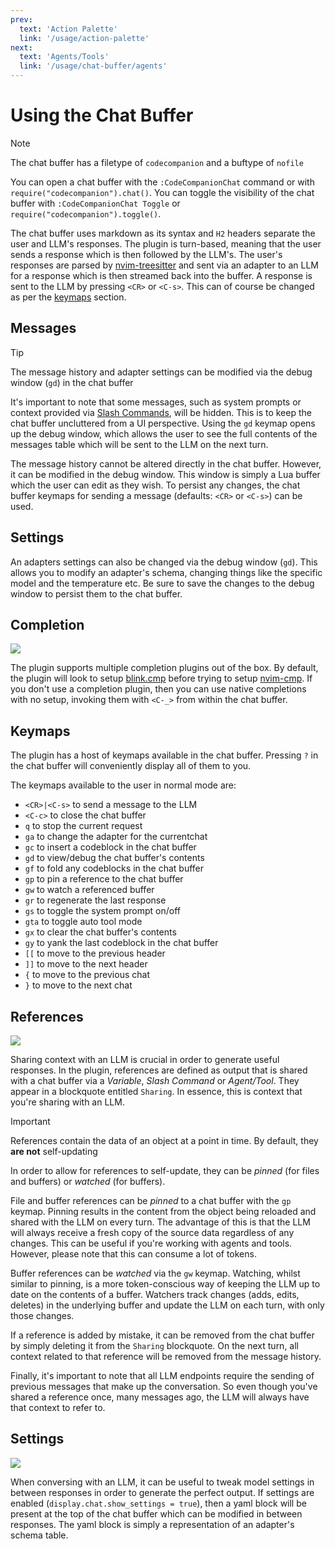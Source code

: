 ```yaml
---
prev:
  text: 'Action Palette'
  link: '/usage/action-palette'
next:
  text: 'Agents/Tools'
  link: '/usage/chat-buffer/agents'
---
```


# Using the Chat Buffer

> [!NOTE]
> The chat buffer has a filetype of `codecompanion` and a buftype of `nofile`

You can open a chat buffer with the `:CodeCompanionChat` command or with `require("codecompanion").chat()`. You can toggle the visibility of the chat buffer with `:CodeCompanionChat Toggle` or `require("codecompanion").toggle()`.

The chat buffer uses markdown as its syntax and `H2` headers separate the user and LLM's responses. The plugin is turn-based, meaning that the user sends a response which is then followed by the LLM's. The user's responses are parsed by [nvim-treesitter](https://github.com/nvim-treesitter/nvim-treesitter) and sent via an adapter to an LLM for a response which is then streamed back into the buffer. A response is sent to the LLM by pressing `<CR>` or `<C-s>`. This can of course be changed as per the [keymaps](#keymaps) section.

## Messages

> [!TIP]
> The message history and adapter settings can be modified via the debug window (`gd`) in the chat buffer

It's important to note that some messages, such as system prompts or context provided via [Slash Commands](/usage/chat-buffer/slash-commands), will be hidden. This is to keep the chat buffer uncluttered from a UI perspective. Using the `gd` keymap opens up the debug window, which allows the user to see the full contents of the messages table which will be sent to the LLM on the next turn.

The message history cannot be altered directly in the chat buffer. However, it can be modified in the debug window. This window is simply a Lua buffer which the user can edit as they wish. To persist any changes, the chat buffer keymaps for sending a message (defaults: `<CR>` or `<C-s>`) can be used.

## Settings

An adapters settings can also be changed via the debug window (`gd`). This allows you to modify an adapter's schema, changing things like the specific model and the temperature etc. Be sure to save the changes to the debug window to persist them to the chat buffer.

## Completion

<img src="https://github.com/user-attachments/assets/02b4d5e2-3b40-4044-8a85-ccd6dfa6d271" />

The plugin supports multiple completion plugins out of the box. By default, the plugin will look to setup [blink.cmp](https://github.com/Saghen/blink.cmp) before trying to setup [nvim-cmp](https://github.com/hrsh7th/nvim-cmp). If you don't use a completion plugin, then you can use native completions with no setup, invoking them with `<C-_>` from within the chat buffer.

## Keymaps

The plugin has a host of keymaps available in the chat buffer. Pressing `?` in the chat buffer will conveniently display all of them to you.

The keymaps available to the user in normal mode are:

- `<CR>|<C-s>` to send a message to the LLM
- `<C-c>` to close the chat buffer
- `q` to stop the current request
- `ga` to change the adapter for the currentchat
- `gc` to insert a codeblock in the chat buffer
- `gd` to view/debug the chat buffer's contents
- `gf` to fold any codeblocks in the chat buffer
- `gp` to pin a reference to the chat buffer
- `gw` to watch a referenced buffer
- `gr` to regenerate the last response
- `gs` to toggle the system prompt on/off
- `gta` to toggle auto tool mode
- `gx` to clear the chat buffer's contents
- `gy` to yank the last codeblock in the chat buffer
- `[[` to move to the previous header
- `]]` to move to the next header
- `{` to move to the previous chat
- `}` to move to the next chat

## References

<img src="https://github.com/user-attachments/assets/1b44afe1-13f8-4c0f-9199-cb32439eb09e" />

Sharing context with an LLM is crucial in order to generate useful responses. In the plugin, references are defined as output that is shared with a chat buffer via a _Variable_, _Slash Command_ or _Agent/Tool_. They appear in a blockquote entitled `Sharing`. In essence, this is context that you're sharing with an LLM.

> [!IMPORTANT]
> References contain the data of an object at a point in time. By default, they **are not** self-updating

In order to allow for references to self-update, they can be _pinned_ (for files and buffers) or _watched_ (for buffers).

File and buffer references can be _pinned_ to a chat buffer with the `gp` keymap. Pinning results in the content from the object being reloaded and shared with the LLM on every turn. The advantage of this is that the LLM will always receive a fresh copy of the source data regardless of any changes. This can be useful if you're working with agents and tools. However, please note that this can consume a lot of tokens.

Buffer references can be _watched_ via the `gw` keymap. Watching, whilst similar to pinning, is a more token-conscious way of keeping the LLM up to date on the contents of a buffer. Watchers track changes (adds, edits, deletes) in the underlying buffer and update the LLM on each turn, with only those changes.

If a reference is added by mistake, it can be removed from the chat buffer by simply deleting it from the `Sharing` blockquote. On the next turn, all context related to that reference will be removed from the message history.

Finally, it's important to note that all LLM endpoints require the sending of previous messages that make up the conversation. So even though you've shared a reference once, many messages ago, the LLM will always have that context to refer to.

## Settings

<img src="https://github.com/user-attachments/assets/01f1e482-1f7b-474f-ae23-f25cc637f40a" />

When conversing with an LLM, it can be useful to tweak model settings in between responses in order to generate the perfect output. If settings are enabled (`display.chat.show_settings = true`), then a yaml block will be present at the top of the chat buffer which can be modified in between responses. The yaml block is simply a representation of an adapter's schema table.

